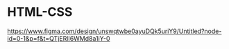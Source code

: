 # HTML-CSS
https://www.figma.com/design/unswqtwbe0ayuDQk5uriY9/Untitled?node-id=0-1&p=f&t=QTjERlI6WMd8a1iY-0
